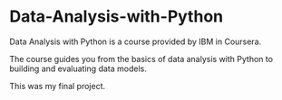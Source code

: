 # Data-Analysis-with-Python

Data Analysis with Python is a course provided by IBM in Coursera.

The course guides you from the basics of data analysis with Python to building and evaluating data models.

This was my final project.
